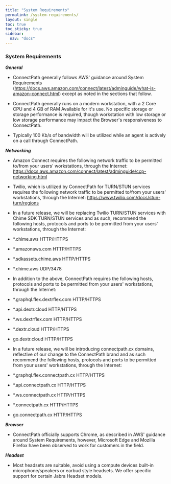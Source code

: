 ```yaml
---
title: "System Requirements"
permalink: /system-requirements/
layout: single
toc: true
toc_sticky: true
sidebar:
  nav: "docs"
---
```


### System Requirements

***General***

- ConnectPath generally follows AWS' guidance around System Requirements (https://docs.aws.amazon.com/connect/latest/adminguide/what-is-amazon-connect.html) except as noted in the sections that follow.

- ConnectPath generally runs on a modern workstation, with a 2 Core CPU and 4 GB of RAM Available for it's use. No specific storage or storage performance is required, though workstation with low storage or low storage performance may impact the Browser's responsiveness to ConnectPath.

- Typically 100 Kb/s of bandwidth will be utilized while an agent is actively on a call through ConnectPath.

***Networking***

- Amazon Connect requires the following network traffic to be permitted to/from your users' workstations, through the Internet:
https://docs.aws.amazon.com/connect/latest/adminguide/ccp-networking.html

- Twilio, which is utilized by ConnectPath for TURN/STUN services requires the following network traffic to be permitted to/from your users' workstations, through the Internet: https://www.twilio.com/docs/stun-turn/regions

- In a future release, we will be replacing Twilio TURN/STUN services with Chime SDK TURN/STUN services and as such, recommend the following hosts, protocols and ports to be permitted from your users' workstations, through the Internet:

- *.chime.aws      HTTP/HTTPS
- *.amazonaws.com      HTTP/HTTPS
- *.sdkassets.chime.aws      HTTP/HTTPS
- *.chime.aws      UDP/3478

- In addition to the above, ConnectPath requires the following hosts, protocols and ports to be permitted from your users' workstations, through the Internet:

- *.graphql.flex.dextrflex.com   HTTP/HTTPS
- *.api.dextr.cloud              HTTP/HTTPS
- *.ws.dextrflex.com              HTTP/HTTPS
- *.dextr.cloud      HTTP/HTTPS
- go.dextr.cloud      HTTP/HTTPS

- In a future release, we will be introducing connectpath.cx domains, reflective of our change to the ConnectPath brand and as such recommend the following hosts, protocols and ports to be permitted from your users' workstations, through the Internet:

- *.graphql.flex.connectpath.cx   HTTP/HTTPS
- *.api.connectpath.cx              HTTP/HTTPS
- *.ws.connectpath.cx              HTTP/HTTPS
- *.connectpath.cx      HTTP/HTTPS
- go.connectpath.cx      HTTP/HTTPS

***Browser***

- ConnectPath officially supports Chrome, as described in AWS' guidance around System Requirements, however, Microsoft Edge and Mozilla Firefox have been observed to work for customers in the field.

***Headset***

- Most headsets are suitable, avoid using a compute devices built-in microphone/speakers or earbud style headsets. We offer specific support for certain Jabra Headset models.
